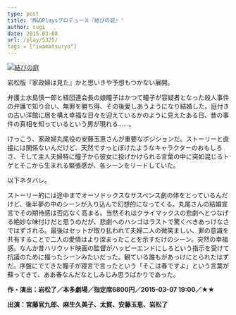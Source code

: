```yaml
---
type: post
title: 'M&OPlaysプロデュース『結びの庭』'
author: sugi
date: 2015-03-08
url: /play/5325/
tags = ["iwamatsuryo"]
---
```

<a href="http://i0.wp.com/asharpminor.com/wp-content/uploads/2015/03/hqdefault.jpg" onclick="_gaq.push(['_trackEvent', 'outbound-article', 'http://asharpminor.com/wp-content/uploads/2015/03/hqdefault.jpg', '']);" ><img src="http://i0.wp.com/asharpminor.com/wp-content/uploads/2015/03/hqdefault.jpg?resize=300%2C225" alt="結びの庭" class="alignleft size-medium wp-image-5326" data-recalc-dims="1" /></a>

岩松版『家政婦は見た』かと思いきや予想もつかない展開。

弁護士水島慎一郎と経団連会長の娘瞳子はかつて瞳子が容疑者となった殺人事件の弁護で知り合い、無罪を勝ち得、その後愛しあうようになり結婚した。庭付きの古い洋館に居を構え幸福な日々を迎えているかのように見えたある日、昔の事件の真相を知っているという男が現れる……。

けっこう、家政婦丸尾役の安藤玉恵さんが重要なポジションだ。ストーリーと直接には関係ないんだけど、天然ですっとぼけたようなキャラクターのおもしろさ、そして主人夫婦特に瞳子から彼女に投げかけられる言葉の中に突如混じるトゲとそこから生まれる緊張感が、各シーンをリードしていた。

以下ネタバレ。

ストーリー的には途中までオーソドックスなサスペンス劇の体をとっているんだけど、後半夢の中のシーンが入り込んで幻想的になってくる。丸尾さんの結婚宣言でその期待感は否応なく高まる。当然それはクライマックスの悲劇へとつなげる絶妙な味付けだと思うのだが、悲劇へのハシゴはラストで驚くべきあっけなさではずされる。最後はセットが取り払われて夫婦二人の微笑ましい、罪の意識を共有することで二人の愛情はより深まったことを示すだけのシーン。突然の幸福感。なんか昔ハリウッド映画の監督がハッピーエンドにしろという指示を受けて抗議のために撮ったシーンみたいだった。観ている誰もがあっけにとられたはずだ。序盤にでてきた瞳子が寝言で言ったという「そこは春ですよ」という言葉が蘇ってきて、ああ春なんだなとしみじみ思うばかりであった。

**作・演出：岩松了／本多劇場／指定席6800円／2015-03-07 19:00／★★**

**出演：宮藤官九郎、麻生久美子、太賀、安藤玉恵、岩松了**
